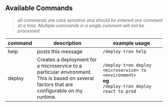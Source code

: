 ## Available Commands

> _all commands are case sensitive and should be entered one comment at a time. Multiple commands in a single comment will not be processed_

| command | description                                                                                                                                       | example usage                                                                                                  |
| ------- | ------------------------------------------------------------------------------------------------------------------------------------------------- | -------------------------------------------------------------------------------------------------------------- |
| help    | posts this message                                                                                                                                | `/deploy-tron help`                                                                                            |
| deploy  | Creates a deployment for a microservice to a particular environment. <br /> This is based on several factors that are configurable on my runtime. | `/deploy-tron deploy <microservice> to <environment>` <br /> **eg** <br /> `/deploy-tron deploy react to prod` |
